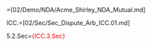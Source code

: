 =[02/Demo/NDA/Acme_Shirley_NDA_Mutual.md]

ICC.=[02/Sec/Sec_Dispute_Arb_ICC.01.md]  

5.2.Sec=<font color="red">{ICC.3.Sec}</font>